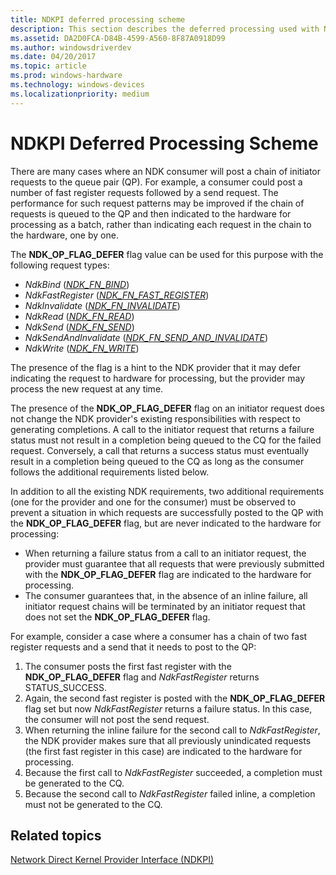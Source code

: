```yaml
---
title: NDKPI deferred processing scheme
description: This section describes the deferred processing used with NDKPI
ms.assetid: DA2D0FCA-D84B-4599-A560-8F87A0918D99
ms.author: windowsdriverdev
ms.date: 04/20/2017
ms.topic: article
ms.prod: windows-hardware
ms.technology: windows-devices
ms.localizationpriority: medium
---
```


# NDKPI Deferred Processing Scheme


There are many cases where an NDK consumer will post a chain of initiator requests to the queue pair (QP). For example, a consumer could post a number of fast register requests followed by a send request. The performance for such request patterns may be improved if the chain of requests is queued to the QP and then indicated to the hardware for processing as a batch, rather than indicating each request in the chain to the hardware, one by one.

The **NDK\_OP\_FLAG\_DEFER** flag value can be used for this purpose with the following request types:

-   *NdkBind* ([*NDK\_FN\_BIND*](https://msdn.microsoft.com/library/windows/hardware/hh439859))
-   *NdkFastRegister* ([*NDK\_FN\_FAST\_REGISTER*](https://msdn.microsoft.com/library/windows/hardware/hh439887))
-   *NdkInvalidate* ([*NDK\_FN\_INVALIDATE*](https://msdn.microsoft.com/library/windows/hardware/hh439901))
-   *NdkRead* ([*NDK\_FN\_READ*](https://msdn.microsoft.com/library/windows/hardware/hh439906))
-   *NdkSend* ([*NDK\_FN\_SEND*](https://msdn.microsoft.com/library/windows/hardware/hh439914))
-   *NdkSendAndInvalidate* ([*NDK\_FN\_SEND\_AND\_INVALIDATE*](https://msdn.microsoft.com/library/windows/hardware/dn265507))
-   *NdkWrite* ([*NDK\_FN\_WRITE*](https://msdn.microsoft.com/library/windows/hardware/hh439917))

The presence of the flag is a hint to the NDK provider that it may defer indicating the request to hardware for processing, but the provider may process the new request at any time.

The presence of the **NDK\_OP\_FLAG\_DEFER** flag on an initiator request does not change the NDK provider's existing responsibilities with respect to generating completions. A call to the initiator request that returns a failure status must not result in a completion being queued to the CQ for the failed request. Conversely, a call that returns a success status must eventually result in a completion being queued to the CQ as long as the consumer follows the additional requirements listed below.

In addition to all the existing NDK requirements, two additional requirements (one for the provider and one for the consumer) must be observed to prevent a situation in which requests are successfully posted to the QP with the **NDK\_OP\_FLAG\_DEFER** flag, but are never indicated to the hardware for processing:

-   When returning a failure status from a call to an initiator request, the provider must guarantee that all requests that were previously submitted with the **NDK\_OP\_FLAG\_DEFER** flag are indicated to the hardware for processing.
-   The consumer guarantees that, in the absence of an inline failure, all initiator request chains will be terminated by an initiator request that does not set the **NDK\_OP\_FLAG\_DEFER** flag.

For example, consider a case where a consumer has a chain of two fast register requests and a send that it needs to post to the QP:

1.  The consumer posts the first fast register with the **NDK\_OP\_FLAG\_DEFER** flag and *NdkFastRegister* returns STATUS\_SUCCESS.
2.  Again, the second fast register is posted with the **NDK\_OP\_FLAG\_DEFER** flag set but now *NdkFastRegister* returns a failure status. In this case, the consumer will not post the send request.
3.  When returning the inline failure for the second call to *NdkFastRegister*, the NDK provider makes sure that all previously unindicated requests (the first fast register in this case) are indicated to the hardware for processing.
4.  Because the first call to *NdkFastRegister* succeeded, a completion must be generated to the CQ.
5.  Because the second call to *NdkFastRegister* failed inline, a completion must not be generated to the CQ.

## Related topics


[Network Direct Kernel Provider Interface (NDKPI)](network-direct-kernel-programming-interface--ndkpi-.md)

 

 






